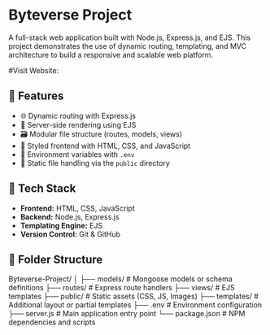 # Byteverse Project

A full-stack web application built with Node.js, Express.js, and EJS. This project demonstrates the use of dynamic routing, templating, and MVC architecture to build a responsive and scalable web platform.

#Visit Website: 

## 🚀 Features

- 🌐 Dynamic routing with Express.js
- 📄 Server-side rendering using EJS
- 🗃️ Modular file structure (routes, models, views)
- 🎨 Styled frontend with HTML, CSS, and JavaScript
- 🔐 Environment variables with `.env`
- 📁 Static file handling via the `public` directory

## 🧱 Tech Stack

- **Frontend:** HTML, CSS, JavaScript
- **Backend:** Node.js, Express.js
- **Templating Engine:** EJS
- **Version Control:** Git & GitHub

## 📂 Folder Structure
Byteverse-Project/ │ ├── models/ # Mongoose models or schema definitions ├── routes/ # Express route handlers ├── views/ # EJS templates ├── public/ # Static assets (CSS, JS, Images) ├── templates/ # Additional layout or partial templates ├── .env # Environment configuration ├── server.js # Main application entry point └── package.json # NPM dependencies and scripts
